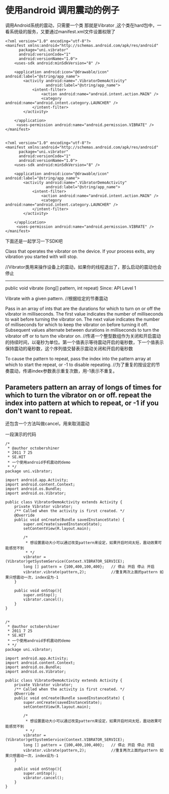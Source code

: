 # 使用android 调用震动的例子

调用Android系统的震动，只需要一个类 那就是Vibrator ,这个类在hard包中，一看系统级的服务，又要通过manifest.xml文件设置权限了


	<?xml version="1.0" encoding="utf-8"?>  
	<manifest xmlns:android="http://schemas.android.com/apk/res/android"  
	      package="uni.vibrator"  
	      android:versionCode="1"  
	      android:versionName="1.0">  
	    <uses-sdk android:minSdkVersion="8" />  
	  
	    <application android:icon="@drawable/icon" android:label="@string/app_name">  
	        <activity android:name=".VibratorDemoActivity"  
	                  android:label="@string/app_name">  
	            <intent-filter>  
	                <action android:name="android.intent.action.MAIN" />  
	                <category android:name="android.intent.category.LAUNCHER" />  
	            </intent-filter>  
	        </activity>  
	  
	    </application>  
	     <uses-permission android:name="android.permission.VIBRATE" />  
	</manifest>  

##
	<?xml version="1.0" encoding="utf-8"?>  
	<manifest xmlns:android="http://schemas.android.com/apk/res/android"  
	      package="uni.vibrator"  
	      android:versionCode="1"  
	      android:versionName="1.0">  
	    <uses-sdk android:minSdkVersion="8" />  
	  
	    <application android:icon="@drawable/icon" android:label="@string/app_name">  
	        <activity android:name=".VibratorDemoActivity"  
	                  android:label="@string/app_name">  
	            <intent-filter>  
	                <action android:name="android.intent.action.MAIN" />  
	                <category android:name="android.intent.category.LAUNCHER" />  
	            </intent-filter>  
	        </activity>  
	  
	    </application>  
	     <uses-permission android:name="android.permission.VIBRATE" />  
	</manifest>  

下面还是一起学习一下SDK吧
 

Class that operates the vibrator on the device.
If your process exits, any vibration you started with will stop. 

//Vibrator类用来操作设备上的震动，如果你的线程退出了，那么启动的震动也会停止

---------------------------------------------------------------------------------------------------------------------------------------------------
public void vibrate (long[] pattern, int repeat)
Since: API Level 1

Vibrate with a given pattern.  //根据给定的节奏震动

Pass in an array of ints that are the durations for which to turn on or off the vibrator in milliseconds. The first value indicates the number of milliseconds to wait before turning the vibrator on. The next value indicates the number of milliseconds for which to keep the vibrator on before turning it off. Subsequent values alternate between durations in milliseconds to turn the vibrator off or to turn the vibrator on.
//传递一个整型数组作为关闭和开启震动的持续时间，以毫秒为单位。第一个值表示等待震动开启的毫秒数，下一个值表示保持震动的毫秒数，这个序列值交替表示震动关闭和开启的毫秒数

To cause the pattern to repeat, pass the index into the pattern array at which to start the repeat, or -1 to disable repeating.
//为了重复的按设定的节奏震动，传递index参数表示重复次数，用-1表示不重复。

Parameters
pattern     an array of longs of times for which to turn the vibrator on or off.
repeat     the index into pattern at which to repeat, or -1 if you don't want to repeat.
---------------------------------------------------------------------------------------------------------------------------------------------------

还包含一个方法叫做cancel，用来取消震动

一段演示的代码

	/* 
	 * @author octobershiner 
	 * 2011 7 25 
	 * SE.HIT 
	 * 一个使用android手机震动的demo 
	 * */  
	package uni.vibrator;  
	  
	import android.app.Activity;  
	import android.content.Context;  
	import android.os.Bundle;  
	import android.os.Vibrator;  
	  
	public class VibratorDemoActivity extends Activity {  
	    private Vibrator vibrator;  
	    /** Called when the activity is first created. */  
	    @Override  
	    public void onCreate(Bundle savedInstanceState) {  
	        super.onCreate(savedInstanceState);  
	        setContentView(R.layout.main);  
	          
	        /* 
	         * 想设置震动大小可以通过改变pattern来设定，如果开启时间太短，震动效果可能感觉不到 
	         * */  
	        vibrator = (Vibrator)getSystemService(Context.VIBRATOR_SERVICE);  
	        long [] pattern = {100,400,100,400};   // 停止 开启 停止 开启   
	        vibrator.vibrate(pattern,2);           //重复两次上面的pattern 如果只想震动一次，index设为-1   
	    }  
	      
	    public void onStop(){  
	        super.onStop();  
	        vibrator.cancel();  
	    }  
	}

##

	/* 
	 * @author octobershiner 
	 * 2011 7 25 
	 * SE.HIT 
	 * 一个使用android手机震动的demo 
	 * */  
	package uni.vibrator;  
	  
	import android.app.Activity;  
	import android.content.Context;  
	import android.os.Bundle;  
	import android.os.Vibrator;  
	  
	public class VibratorDemoActivity extends Activity {  
	    private Vibrator vibrator;  
	    /** Called when the activity is first created. */  
	    @Override  
	    public void onCreate(Bundle savedInstanceState) {  
	        super.onCreate(savedInstanceState);  
	        setContentView(R.layout.main);  
	          
	        /* 
	         * 想设置震动大小可以通过改变pattern来设定，如果开启时间太短，震动效果可能感觉不到 
	         * */  
	        vibrator = (Vibrator)getSystemService(Context.VIBRATOR_SERVICE);  
	        long [] pattern = {100,400,100,400};   // 停止 开启 停止 开启   
	        vibrator.vibrate(pattern,2);           //重复两次上面的pattern 如果只想震动一次，index设为-1   
	    }  
	      
	    public void onStop(){  
	        super.onStop();  
	        vibrator.cancel();  
	    }  
	}